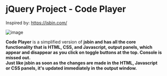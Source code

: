 # jQuery Project - Code Player
Inspired by: https://jsbin.com/

![image](https://user-images.githubusercontent.com/81953271/121415485-13267000-c968-11eb-9f77-125ed1a04aac.png)

<b>Code Player</b> is a simplified version of <b>jsbin<b/> and has all the core functionality that is HTML, CSS, and Javascript, output panels, which appear and disappear as you click on toggle buttons at the top. Console is missed out. <br>
Just like jsbin as soon as the changes are made in the HTML, Javascript or CSS panels, it's updated immediately in the output window.
